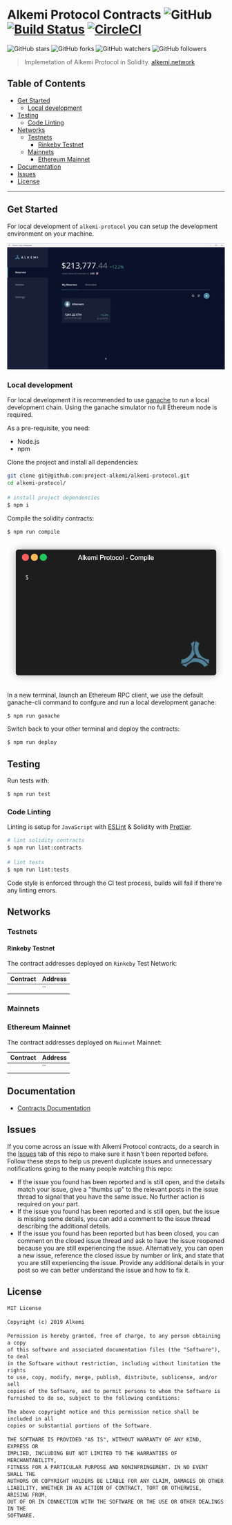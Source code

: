 # Alkemi Protocol Contracts ![GitHub](https://img.shields.io/github/license/project-alkemi/alkemi-protocol) [![Build Status](https://travis-ci.com/project-alkemi/alkemi-protocol.svg?branch=master)](https://travis-ci.com/project-alkemi/alkemi-protocol) [![CircleCI](https://circleci.com/gh/project-alkemi/alkemi-protocol/tree/master.svg?style=svg)](https://circleci.com/gh/project-alkemi/alkemi-protocol/tree/master)
![GitHub stars](https://img.shields.io/github/stars/project-alkemi/alkemi-protocol?style=social&label=star) ![GitHub forks](https://img.shields.io/github/forks/project-alkemi/alkemi-protocol?style=social&label=fork) ![GitHub watchers](https://img.shields.io/github/watchers/project-alkemi/alkemi-protocol?style=social&label=watch) ![GitHub followers](https://img.shields.io/github/followers/project-alkemi?label=follow&style=social)

> Implemetation of Alkemi Protocol in Solidity.
> [alkemi.network](https://alkemi.network/)

## Table of Contents

  - [Get Started](#get-started)
     - [Local development](#local-development)
  - [Testing](#testing)
     - [Code Linting](#code-linting)
  - [Networks](#networks)
     - [Testnets](#testnets)
        - [Rinkeby Testnet](#rinkeby-testnet)
     - [Mainnets](#mainnets)
        - [Ethereum Mainnet](#ethereum-mainnet)
  - [Documentation](#documentation)
  - [Issues](#issues)
  - [License](#license)

---

## Get Started

For local development of `alkemi-protocol` you can setup the development environment on your machine.

![Liquidity Dashboard](/docs/assets/liquidity-dashboard.gif)

### Local development

For local development it is recommended to use
[ganache](http://truffleframework.com/ganache/) to run a local development
chain. Using the ganache simulator no full Ethereum node is required.

As a pre-requisite, you need:

- Node.js
- npm

Clone the project and install all dependencies:

```bash
git clone git@github.com:project-alkemi/alkemi-protocol.git
cd alkemi-protocol/

# install project dependencies
$ npm i
```

Compile the solidity contracts:

```bash
$ npm run compile
```
![](./docs/assets/alk-compile.gif)

In a new terminal, launch an Ethereum RPC client, we use the default ganache-cli command to confgure and run a local development ganache:

```bash
$ npm run ganache
```

Switch back to your other terminal and deploy the contracts:

```bash
$ npm run deploy
```

## Testing

Run tests with:

```bash
$ npm run test
```

### Code Linting

Linting is setup for `JavaScript` with [ESLint](https://eslint.org) & Solidity with [Prettier](https://prettier.io/).

```bash
# lint solidity contracts
$ npm run lint:contracts

# lint tests
$ npm run lint:tests
```

Code style is enforced through the CI test process, builds will fail if there're any linting errors.

## Networks

### Testnets

#### Rinkeby Testnet

The contract addresses deployed on `Rinkeby` Test Network:

| Contract                          | Address                                      |
|-----------------------------------|----------------------------------------------|
|                                   | ``                                           |

### Mainnets

### Ethereum Mainnet

The contract addresses deployed on `Mainnet` Mainnet:

| Contract                          | Address                                      |
|-----------------------------------|----------------------------------------------|
|                                   | ``                                           |

## Documentation

* [Contracts Documentation](https://project-alkemi.github.io/alkemi-protocol)

## Issues

If you come across an issue with Alkemi Protocol contracts, do a search in the [Issues](https://github.com/project-alkemi/alkemi-protocol/issues) tab of this repo to make sure it hasn't been reported before. Follow these steps to help us prevent duplicate issues and unnecessary notifications going to the many people watching this repo:

- If the issue you found has been reported and is still open, and the details match your issue, give a "thumbs up" to the relevant posts in the issue thread to signal that you have the same issue. No further action is required on your part.
- If the issue you found has been reported and is still open, but the issue is missing some details, you can add a comment to the issue thread describing the additional details.
- If the issue you found has been reported but has been closed, you can comment on the closed issue thread and ask to have the issue reopened because you are still experiencing the issue. Alternatively, you can open a new issue, reference the closed issue by number or link, and state that you are still experiencing the issue. Provide any additional details in your post so we can better understand the issue and how to fix it.

## License

```
MIT License

Copyright (c) 2019 Alkemi

Permission is hereby granted, free of charge, to any person obtaining a copy
of this software and associated documentation files (the "Software"), to deal
in the Software without restriction, including without limitation the rights
to use, copy, modify, merge, publish, distribute, sublicense, and/or sell
copies of the Software, and to permit persons to whom the Software is
furnished to do so, subject to the following conditions:

The above copyright notice and this permission notice shall be included in all
copies or substantial portions of the Software.

THE SOFTWARE IS PROVIDED "AS IS", WITHOUT WARRANTY OF ANY KIND, EXPRESS OR
IMPLIED, INCLUDING BUT NOT LIMITED TO THE WARRANTIES OF MERCHANTABILITY,
FITNESS FOR A PARTICULAR PURPOSE AND NONINFRINGEMENT. IN NO EVENT SHALL THE
AUTHORS OR COPYRIGHT HOLDERS BE LIABLE FOR ANY CLAIM, DAMAGES OR OTHER
LIABILITY, WHETHER IN AN ACTION OF CONTRACT, TORT OR OTHERWISE, ARISING FROM,
OUT OF OR IN CONNECTION WITH THE SOFTWARE OR THE USE OR OTHER DEALINGS IN THE
SOFTWARE.
```
